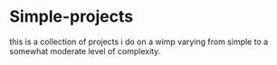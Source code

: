 # Simple-projects
this is a collection of projects i do on a wimp varying from simple to a somewhat moderate level of complexity.
